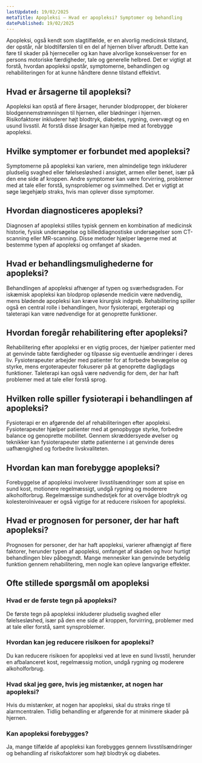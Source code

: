```yaml
---
lastUpdated: 19/02/2025
metaTitle: Apopleksi – Hvad er apopleksi? Symptomer og behandling
datePublished: 19/02/2025
---
```


Apopleksi, også kendt som slagtilfælde, er en alvorlig medicinsk tilstand, der opstår, når blodtilførslen til en del af hjernen bliver afbrudt. Dette kan føre til skader på hjerneceller og kan have alvorlige konsekvenser for en persons motoriske færdigheder, tale og generelle helbred. Det er vigtigt at forstå, hvordan apopleksi opstår, symptomerne, behandlingen og rehabiliteringen for at kunne håndtere denne tilstand effektivt.

## Hvad er årsagerne til apopleksi?

Apopleksi kan opstå af flere årsager, herunder blodpropper, der blokerer blodgennemstrømningen til hjernen, eller blødninger i hjernen. Risikofaktorer inkluderer højt blodtryk, diabetes, rygning, overvægt og en usund livsstil. At forstå disse årsager kan hjælpe med at forebygge apopleksi.

## Hvilke symptomer er forbundet med apopleksi?

Symptomerne på apopleksi kan variere, men almindelige tegn inkluderer pludselig svaghed eller følelsesløshed i ansigtet, armen eller benet, især på den ene side af kroppen. Andre symptomer kan være forvirring, problemer med at tale eller forstå, synsproblemer og svimmelhed. Det er vigtigt at søge lægehjælp straks, hvis man oplever disse symptomer.

## Hvordan diagnosticeres apopleksi?

Diagnosen af apopleksi stilles typisk gennem en kombination af medicinsk historie, fysisk undersøgelse og billeddiagnostiske undersøgelser som CT-scanning eller MR-scanning. Disse metoder hjælper lægerne med at bestemme typen af apopleksi og omfanget af skaden.

## Hvad er behandlingsmulighederne for apopleksi?

Behandlingen af apopleksi afhænger af typen og sværhedsgraden. For iskæmisk apopleksi kan blodprop opløsende medicin være nødvendig, mens blødende apopleksi kan kræve kirurgisk indgreb. Rehabilitering spiller også en central rolle i behandlingen, hvor fysioterapi, ergoterapi og taleterapi kan være nødvendige for at genoprette funktioner.

## Hvordan foregår rehabilitering efter apopleksi?

Rehabilitering efter apopleksi er en vigtig proces, der hjælper patienter med at genvinde tabte færdigheder og tilpasse sig eventuelle ændringer i deres liv. Fysioterapeuter arbejder med patienter for at forbedre bevægelse og styrke, mens ergoterapeuter fokuserer på at genoprette dagligdags funktioner. Taleterapi kan også være nødvendig for dem, der har haft problemer med at tale eller forstå sprog.

## Hvilken rolle spiller fysioterapi i behandlingen af apopleksi?

Fysioterapi er en afgørende del af rehabiliteringen efter apopleksi. Fysioterapeuter hjælper patienter med at genopbygge styrke, forbedre balance og genoprette mobilitet. Gennem skræddersyede øvelser og teknikker kan fysioterapeuter støtte patienterne i at genvinde deres uafhængighed og forbedre livskvaliteten.

## Hvordan kan man forebygge apopleksi?

Forebyggelse af apopleksi involverer livsstilsændringer som at spise en sund kost, motionere regelmæssigt, undgå rygning og moderere alkoholforbrug. Regelmæssige sundhedstjek for at overvåge blodtryk og kolesterolniveauer er også vigtige for at reducere risikoen for apopleksi.

## Hvad er prognosen for personer, der har haft apopleksi?

Prognosen for personer, der har haft apopleksi, varierer afhængigt af flere faktorer, herunder typen af apopleksi, omfanget af skaden og hvor hurtigt behandlingen blev påbegyndt. Mange mennesker kan genvinde betydelig funktion gennem rehabilitering, men nogle kan opleve langvarige effekter.

## Ofte stillede spørgsmål om apopleksi

### Hvad er de første tegn på apopleksi?

De første tegn på apopleksi inkluderer pludselig svaghed eller følelsesløshed, især på den ene side af kroppen, forvirring, problemer med at tale eller forstå, samt synsproblemer.

### Hvordan kan jeg reducere risikoen for apopleksi?

Du kan reducere risikoen for apopleksi ved at leve en sund livsstil, herunder en afbalanceret kost, regelmæssig motion, undgå rygning og moderere alkoholforbrug.

### Hvad skal jeg gøre, hvis jeg mistænker, at nogen har apopleksi?

Hvis du mistænker, at nogen har apopleksi, skal du straks ringe til alarmcentralen. Tidlig behandling er afgørende for at minimere skader på hjernen.

### Kan apopleksi forebygges?

Ja, mange tilfælde af apopleksi kan forebygges gennem livsstilsændringer og behandling af risikofaktorer som højt blodtryk og diabetes.

